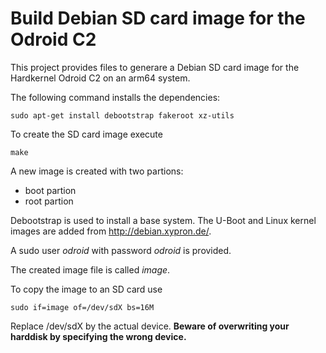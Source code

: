 Build Debian SD card image for the Odroid C2
============================================

This project provides files to generare a Debian SD card image
for the Hardkernel Odroid C2 on an arm64 system.

The following command installs the dependencies:

    sudo apt-get install debootstrap fakeroot xz-utils

To create the SD card image execute

    make

A new image is created with two partions:

- boot partion
- root partion

Debootstrap is used to install a base system.
The U-Boot and Linux kernel images are added from
http://debian.xypron.de/.

A sudo user *odroid* with password *odroid* is provided.

The created image file is called *image*.

To copy the image to an SD card use

    sudo if=image of=/dev/sdX bs=16M

Replace /dev/sdX by the actual device.
**Beware of overwriting your harddisk by specifying the wrong device.**
